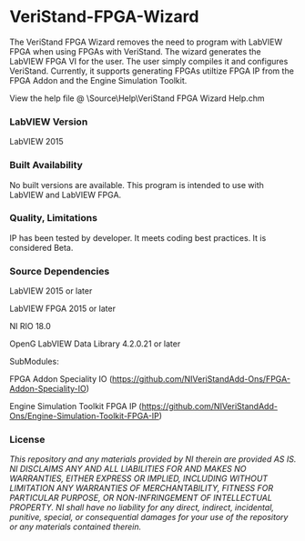 VeriStand-FPGA-Wizard
===================

The VeriStand FPGA Wizard removes the need to program with LabVIEW FPGA when using FPGAs with VeriStand. The wizard generates the LabVIEW FPGA VI for the user. The user simply compiles it and configures VeriStand. Currently, it supports generating FPGAs utiltize FPGA IP from the FPGA Addon and the Engine Simulation Toolkit.

View the help file @ \Source\Help\VeriStand FPGA Wizard Help.chm


### LabVIEW Version ###

LabVIEW 2015

### Built Availability ###

No built versions are available. This program is intended to use with LabVIEW and LabVIEW FPGA.

### Quality, Limitations ###

IP has been tested by developer. It meets coding best practices. It is considered Beta.

### Source Dependencies ###

LabVIEW 2015 or later

LabVIEW FPGA 2015 or later

NI RIO 18.0

OpenG LabVIEW Data Library 4.2.0.21 or later

SubModules: 

FPGA Addon Speciality IO (https://github.com/NIVeriStandAdd-Ons/FPGA-Addon-Speciality-IO)

Engine Simulation Toolkit FPGA IP (https://github.com/NIVeriStandAdd-Ons/Engine-Simulation-Toolkit-FPGA-IP)

### License ###

*This repository and any materials provided by NI therein are provided AS IS. NI DISCLAIMS ANY AND ALL LIABILITIES FOR AND MAKES NO WARRANTIES, EITHER EXPRESS OR IMPLIED, INCLUDING WITHOUT LIMITATION ANY WARRANTIES OF MERCHANTABILITY, FITNESS FOR  PARTICULAR PURPOSE, OR NON-INFRINGEMENT OF INTELLECTUAL PROPERTY. NI shall have no liability for any direct, indirect, incidental, punitive, special, or consequential damages for your use of the repository or any materials contained therein.*
